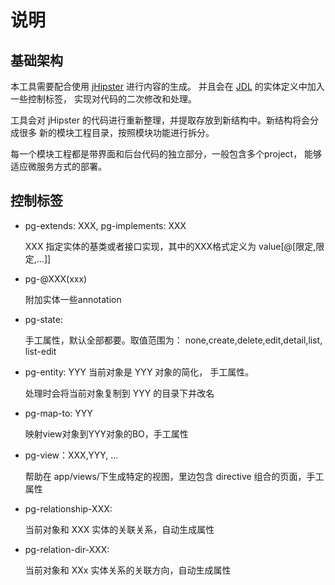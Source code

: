 # 说明

## 基础架构

本工具需要配合使用 [jHipster](http://www.jhipster.tech) 进行内容的生成。
并且会在 [JDL](http://www.jhipster.tech/jdl/) 的实体定义中加入一些控制标签，
实现对代码的二次修改和处理。

工具会对 jHipster 的代码进行重新整理，并提取存放到新结构中。新结构将会分成很多
新的模块工程目录，按照模块功能进行拆分。

每一个模块工程都是带界面和后台代码的独立部分，一般包含多个project，
能够适应微服务方式的部署。

## 控制标签

* pg-extends: XXX, pg-implements: XXX

    XXX 指定实体的基类或者接口实现，其中的XXX格式定义为 value\[@\[限定,限定,...\]\]
* pg-@XXX(xxx) 

    附加实体一些annotation
* pg-state: 

    手工属性，默认全部都要。取值范围为：
    none,create,delete,edit,detail,list, list-edit
* pg-entity: YYY 当前对象是 YYY 对象的简化， 手工属性。

    处理时会将当前对象复制到 YYY 的目录下并改名
* pg-map-to: YYY   

    映射view对象到YYY对象的BO，手工属性
* pg-view：XXX,YYY, ... 

    帮助在 app/views/下生成特定的视图，里边包含 directive 组合的页面，手工属性
* pg-relationship-XXX: 

    当前对象和 XXX 实体的关联关系，自动生成属性
* pg-relation-dir-XXX: 

    当前对象和 XXx 实体关系的关联方向，自动生成属性







